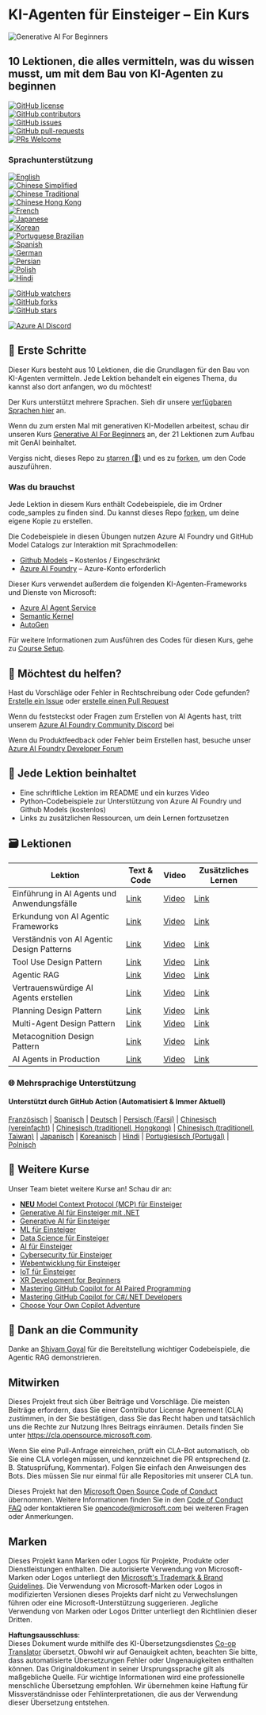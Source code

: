 <!--
CO_OP_TRANSLATOR_METADATA:
{
  "original_hash": "d89f57da0133b172662eb414a710f8de",
  "translation_date": "2025-05-20T09:05:14+00:00",
  "source_file": "README.md",
  "language_code": "de"
}
-->
# KI-Agenten für Einsteiger – Ein Kurs

![Generative AI For Beginners](../../translated_images/repo-thumbnail.fdd5f487bb7274d4a08459d76907ec4914de268c99637e9af082b1d3eb0730e2.de.png)

## 10 Lektionen, die alles vermitteln, was du wissen musst, um mit dem Bau von KI-Agenten zu beginnen

[![GitHub license](https://img.shields.io/github/license/microsoft/ai-agents-for-beginners.svg)](https://github.com/microsoft/ai-agents-for-beginners/blob/master/LICENSE?WT.mc_id=academic-105485-koreyst)  
[![GitHub contributors](https://img.shields.io/github/contributors/microsoft/ai-agents-for-beginners.svg)](https://GitHub.com/microsoft/ai-agents-for-beginners/graphs/contributors/?WT.mc_id=academic-105485-koreyst)  
[![GitHub issues](https://img.shields.io/github/issues/microsoft/ai-agents-for-beginners.svg)](https://GitHub.com/microsoft/ai-agents-for-beginners/issues/?WT.mc_id=academic-105485-koreyst)  
[![GitHub pull-requests](https://img.shields.io/github/issues-pr/microsoft/ai-agents-for-beginners.svg)](https://GitHub.com/microsoft/ai-agents-for-beginners/pulls/?WT.mc_id=academic-105485-koreyst)  
[![PRs Welcome](https://img.shields.io/badge/PRs-welcome-brightgreen.svg?style=flat-square)](http://makeapullrequest.com?WT.mc_id=academic-105485-koreyst)

### Sprachunterstützung  
[![English](https://img.shields.io/badge/English-brightgreen.svg?style=flat-square)](README.md)  
[![Chinese Simplified](https://img.shields.io/badge/Chinese_Simplified-brightgreen.svg?style=flat-square)](../zh/README.md)  
[![Chinese Traditional](https://img.shields.io/badge/Chinese_Traditional-brightgreen.svg?style=flat-square)](../tw/README.md)     
[![Chinese Hong Kong](https://img.shields.io/badge/Chinese_Hong_Kong-brightgreen.svg?style=flat-square)](../hk/README.md)  
[![French](https://img.shields.io/badge/French-brightgreen.svg?style=flat-square)](../fr/README.md)  
[![Japanese](https://img.shields.io/badge/Japanese-brightgreen.svg?style=flat-square)](../ja/README.md)  
[![Korean](https://img.shields.io/badge/Korean-brightgreen.svg?style=flat-square)](../ko/README.md)  
[![Portuguese Brazilian](https://img.shields.io/badge/Portuguese_Brazilian-brightgreen.svg?style=flat-square)](../pt/README.md)  
[![Spanish](https://img.shields.io/badge/Spanish-brightgreen.svg?style=flat-square)](../es/README.md)  
[![German](https://img.shields.io/badge/German-brightgreen.svg?style=flat-square)](./README.md)  
[![Persian](https://img.shields.io/badge/Persian-brightgreen.svg?style=flat-square)](../fa/README.md)  
[![Polish](https://img.shields.io/badge/Polish-brightgreen.svg?style=flat-square)](../pl/README.md)  
[![Hindi](https://img.shields.io/badge/Hindi-brightgreen.svg?style=flat-square)](../hi/README.md)

[![GitHub watchers](https://img.shields.io/github/watchers/microsoft/ai-agents-for-beginners.svg?style=social&label=Watch)](https://GitHub.com/microsoft/ai-agents-for-beginners/watchers/?WT.mc_id=academic-105485-koreyst)  
[![GitHub forks](https://img.shields.io/github/forks/microsoft/ai-agents-for-beginners.svg?style=social&label=Fork)](https://GitHub.com/microsoft/ai-agents-for-beginners/network/?WT.mc_id=academic-105485-koreyst)  
[![GitHub stars](https://img.shields.io/github/stars/microsoft/ai-agents-for-beginners.svg?style=social&label=Star)](https://GitHub.com/microsoft/ai-agents-for-beginners/stargazers/?WT.mc_id=academic-105485-koreyst)

[![Azure AI Discord](https://dcbadge.limes.pink/api/server/kzRShWzttr)](https://discord.gg/kzRShWzttr)


## 🌱 Erste Schritte

Dieser Kurs besteht aus 10 Lektionen, die die Grundlagen für den Bau von KI-Agenten vermitteln. Jede Lektion behandelt ein eigenes Thema, du kannst also dort anfangen, wo du möchtest!

Der Kurs unterstützt mehrere Sprachen. Sieh dir unsere [verfügbaren Sprachen hier](../..) an.

Wenn du zum ersten Mal mit generativen KI-Modellen arbeitest, schau dir unseren Kurs [Generative AI For Beginners](https://aka.ms/genai-beginners) an, der 21 Lektionen zum Aufbau mit GenAI beinhaltet.

Vergiss nicht, dieses Repo zu [starren (🌟)](https://docs.github.com/en/get-started/exploring-projects-on-github/saving-repositories-with-stars?WT.mc_id=academic-105485-koreyst) und es zu [forken](https://github.com/microsoft/ai-agents-for-beginners/fork), um den Code auszuführen.

### Was du brauchst

Jede Lektion in diesem Kurs enthält Codebeispiele, die im Ordner code_samples zu finden sind. Du kannst dieses Repo [forken](https://github.com/microsoft/ai-agents-for-beginners/fork), um deine eigene Kopie zu erstellen.

Die Codebeispiele in diesen Übungen nutzen Azure AI Foundry und GitHub Model Catalogs zur Interaktion mit Sprachmodellen:

- [Github Models](https://aka.ms/ai-agents-beginners/github-models) – Kostenlos / Eingeschränkt  
- [Azure AI Foundry](https://aka.ms/ai-agents-beginners/ai-foundry) – Azure-Konto erforderlich

Dieser Kurs verwendet außerdem die folgenden KI-Agenten-Frameworks und Dienste von Microsoft:
- [Azure AI Agent Service](https://aka.ms/ai-agents-beginners/ai-agent-service)
- [Semantic Kernel](https://aka.ms/ai-agents-beginners/semantic-kernel)
- [AutoGen](https://aka.ms/ai-agents/autogen)

Für weitere Informationen zum Ausführen des Codes für diesen Kurs, gehe zu [Course Setup](./00-course-setup/README.md).

## 🙏 Möchtest du helfen?

Hast du Vorschläge oder Fehler in Rechtschreibung oder Code gefunden? [Erstelle ein Issue](https://github.com/microsoft/ai-agents-for-beginners/issues?WT.mc_id=academic-105485-koreyst) oder [erstelle einen Pull Request](https://github.com/microsoft/ai-agents-for-beginners/pulls?WT.mc_id=academic-105485-koreyst)

Wenn du feststeckst oder Fragen zum Erstellen von AI Agents hast, tritt unserem [Azure AI Foundry Community Discord](https://discord.gg/kzRShWzttr) bei

Wenn du Produktfeedback oder Fehler beim Erstellen hast, besuche unser [Azure AI Foundry Developer Forum](https://aka.ms/azureaifoundry/forum)

## 📂 Jede Lektion beinhaltet

- Eine schriftliche Lektion im README und ein kurzes Video
- Python-Codebeispiele zur Unterstützung von Azure AI Foundry und Github Models (kostenlos)
- Links zu zusätzlichen Ressourcen, um dein Lernen fortzusetzen

## 🗃️ Lektionen

| **Lektion**                              | **Text & Code**                                    | **Video**                                                  | **Zusätzliches Lernen**                                                                |
|------------------------------------------|----------------------------------------------------|------------------------------------------------------------|----------------------------------------------------------------------------------------|
| Einführung in AI Agents und Anwendungsfälle | [Link](./01-intro-to-ai-agents/README.md)          | [Video](https://youtu.be/3zgm60bXmQk?si=z8QygFvYQv-9WtO1)  | [Link](https://aka.ms/ai-agents-beginners/collection?WT.mc_id=academic-105485-koreyst) |
| Erkundung von AI Agentic Frameworks      | [Link](./02-explore-agentic-frameworks/README.md)  | [Video](https://youtu.be/ODwF-EZo_O8?si=Vawth4hzVaHv-u0H)  | [Link](https://aka.ms/ai-agents-beginners/collection?WT.mc_id=academic-105485-koreyst) |
| Verständnis von AI Agentic Design Patterns | [Link](./03-agentic-design-patterns/README.md)     | [Video](https://youtu.be/m9lM8qqoOEA?si=BIzHwzstTPL8o9GF)  | [Link](https://aka.ms/ai-agents-beginners/collection?WT.mc_id=academic-105485-koreyst) |
| Tool Use Design Pattern                   | [Link](./04-tool-use/README.md)                    | [Video](https://youtu.be/vieRiPRx-gI?si=2z6O2Xu2cu_Jz46N)  | [Link](https://aka.ms/ai-agents-beginners/collection?WT.mc_id=academic-105485-koreyst) |
| Agentic RAG                             | [Link](./05-agentic-rag/README.md)                 | [Video](https://youtu.be/WcjAARvdL7I?si=gKPWsQpKiIlDH9A3)  | [Link](https://aka.ms/ai-agents-beginners/collection?WT.mc_id=academic-105485-koreyst) |
| Vertrauenswürdige AI Agents erstellen    | [Link](./06-building-trustworthy-agents/README.md) | [Video](https://youtu.be/iZKkMEGBCUQ?si=jZjpiMnGFOE9L8OK ) | [Link](https://aka.ms/ai-agents-beginners/collection?WT.mc_id=academic-105485-koreyst) |
| Planning Design Pattern                   | [Link](./07-planning-design/README.md)             | [Video](https://youtu.be/kPfJ2BrBCMY?si=6SC_iv_E5-mzucnC)  | [Link](https://aka.ms/ai-agents-beginners/collection?WT.mc_id=academic-105485-koreyst) |
| Multi-Agent Design Pattern               | [Link](./08-multi-agent/README.md)                 | [Video](https://youtu.be/V6HpE9hZEx0?si=rMgDhEu7wXo2uo6g)  | [Link](https://aka.ms/ai-agents-beginners/collection?WT.mc_id=academic-105485-koreyst) |
| Metacognition Design Pattern             | [Link](./09-metacognition/README.md)               | [Video](https://youtu.be/His9R6gw6Ec?si=8gck6vvdSNCt6OcF)  | [Link](https://aka.ms/ai-agents-beginners/collection?WT.mc_id=academic-105485-koreyst) |
| AI Agents in Production                  | [Link](./10-ai-agents-production/README.md)        | [Video](https://youtu.be/l4TP6IyJxmQ?si=31dnhexRo6yLRJDl)  | [Link](https://aka.ms/ai-agents-beginners/collection?WT.mc_id=academic-105485-koreyst) |

### 🌐 Mehrsprachige Unterstützung

#### Unterstützt durch GitHub Action (Automatisiert & Immer Aktuell)

[Französisch](../fr/README.md) | [Spanisch](../es/README.md) | [Deutsch](./README.md) | [Persisch (Farsi)](../fa/README.md) | [Chinesisch (vereinfacht)](../zh/README.md) | [Chinesisch (traditionell, Hongkong)](../hk/README.md) | [Chinesisch (traditionell, Taiwan)](../tw/README.md) | [Japanisch](../ja/README.md) | [Koreanisch](../ko/README.md) | [Hindi](../hi/README.md) | [Portugiesisch (Portugal)](../pt/README.md) | [Polnisch](../pl/README.md)

## 🎒 Weitere Kurse

Unser Team bietet weitere Kurse an! Schau dir an:

- [**NEU** Model Context Protocol (MCP) für Einsteiger](https://github.com/microsoft/mcp-for-beginners?WT.mc_id=academic-105485-koreyst)
- [Generative AI für Einsteiger mit .NET](https://github.com/microsoft/Generative-AI-for-beginners-dotnet?WT.mc_id=academic-105485-koreyst)
- [Generative AI für Einsteiger](https://github.com/microsoft/generative-ai-for-beginners?WT.mc_id=academic-105485-koreyst)
- [ML für Einsteiger](https://aka.ms/ml-beginners?WT.mc_id=academic-105485-koreyst)
- [Data Science für Einsteiger](https://aka.ms/datascience-beginners?WT.mc_id=academic-105485-koreyst)
- [AI für Einsteiger](https://aka.ms/ai-beginners?WT.mc_id=academic-105485-koreyst)
- [Cybersecurity für Einsteiger](https://github.com/microsoft/Security-101??WT.mc_id=academic-96948-sayoung)
- [Webentwicklung für Einsteiger](https://aka.ms/webdev-beginners?WT.mc_id=academic-105485-koreyst)
- [IoT für Einsteiger](https://aka.ms/iot-beginners?WT.mc_id=academic-105485-koreyst)
- [XR Development for Beginners](https://github.com/microsoft/xr-development-for-beginners?WT.mc_id=academic-105485-koreyst)
- [Mastering GitHub Copilot for AI Paired Programming](https://aka.ms/GitHubCopilotAI?WT.mc_id=academic-105485-koreyst)
- [Mastering GitHub Copilot for C#/.NET Developers](https://github.com/microsoft/mastering-github-copilot-for-dotnet-csharp-developers?WT.mc_id=academic-105485-koreyst)
- [Choose Your Own Copilot Adventure](https://github.com/microsoft/CopilotAdventures?WT.mc_id=academic-105485-koreyst)

## 🌟 Dank an die Community

Danke an [Shivam Goyal](https://www.linkedin.com/in/shivam2003/) für die Bereitstellung wichtiger Codebeispiele, die Agentic RAG demonstrieren.

## Mitwirken

Dieses Projekt freut sich über Beiträge und Vorschläge. Die meisten Beiträge erfordern, dass Sie einer
Contributor License Agreement (CLA) zustimmen, in der Sie bestätigen, dass Sie das Recht haben und tatsächlich
uns die Rechte zur Nutzung Ihres Beitrags einräumen. Details finden Sie unter <https://cla.opensource.microsoft.com>.

Wenn Sie eine Pull-Anfrage einreichen, prüft ein CLA-Bot automatisch, ob Sie eine CLA vorlegen müssen,
und kennzeichnet die PR entsprechend (z. B. Statusprüfung, Kommentar). Folgen Sie einfach den Anweisungen
des Bots. Dies müssen Sie nur einmal für alle Repositories mit unserer CLA tun.

Dieses Projekt hat den [Microsoft Open Source Code of Conduct](https://opensource.microsoft.com/codeofconduct/) übernommen.
Weitere Informationen finden Sie in den [Code of Conduct FAQ](https://opensource.microsoft.com/codeofconduct/faq/) oder
kontaktieren Sie [opencode@microsoft.com](mailto:opencode@microsoft.com) bei weiteren Fragen oder Anmerkungen.

## Marken

Dieses Projekt kann Marken oder Logos für Projekte, Produkte oder Dienstleistungen enthalten. Die autorisierte Verwendung von Microsoft-
Marken oder Logos unterliegt den [Microsoft's Trademark & Brand Guidelines](https://www.microsoft.com/legal/intellectualproperty/trademarks/usage/general).
Die Verwendung von Microsoft-Marken oder Logos in modifizierten Versionen dieses Projekts darf nicht zu Verwechslungen führen oder eine Microsoft-Unterstützung suggerieren.
Jegliche Verwendung von Marken oder Logos Dritter unterliegt den Richtlinien dieser Dritten.

**Haftungsausschluss**:  
Dieses Dokument wurde mithilfe des KI-Übersetzungsdienstes [Co-op Translator](https://github.com/Azure/co-op-translator) übersetzt. Obwohl wir auf Genauigkeit achten, beachten Sie bitte, dass automatisierte Übersetzungen Fehler oder Ungenauigkeiten enthalten können. Das Originaldokument in seiner Ursprungssprache gilt als maßgebliche Quelle. Für wichtige Informationen wird eine professionelle menschliche Übersetzung empfohlen. Wir übernehmen keine Haftung für Missverständnisse oder Fehlinterpretationen, die aus der Verwendung dieser Übersetzung entstehen.